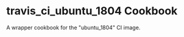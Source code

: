 travis_ci_ubuntu_1804 Cookbook
=========================

A wrapper cookbook for the "ubuntu_1804" CI image.
